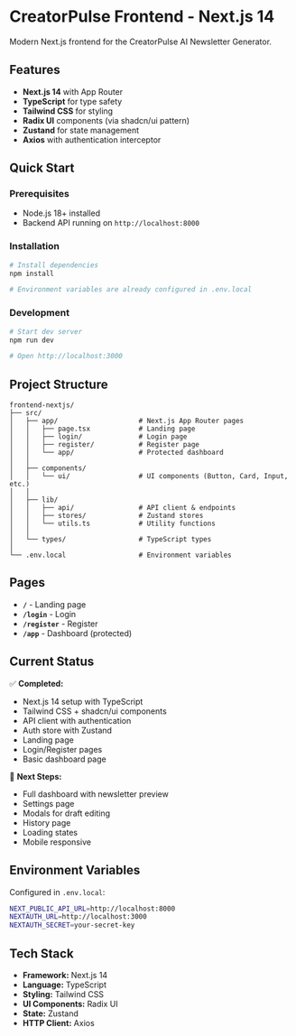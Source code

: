 # CreatorPulse Frontend - Next.js 14

Modern Next.js frontend for the CreatorPulse AI Newsletter Generator.

## Features

- **Next.js 14** with App Router
- **TypeScript** for type safety
- **Tailwind CSS** for styling
- **Radix UI** components (via shadcn/ui pattern)
- **Zustand** for state management
- **Axios** with authentication interceptor

## Quick Start

### Prerequisites

- Node.js 18+ installed
- Backend API running on `http://localhost:8000`

### Installation

```bash
# Install dependencies
npm install

# Environment variables are already configured in .env.local
```

### Development

```bash
# Start dev server
npm run dev

# Open http://localhost:3000
```

## Project Structure

```
frontend-nextjs/
├── src/
│   ├── app/                    # Next.js App Router pages
│   │   ├── page.tsx            # Landing page
│   │   ├── login/              # Login page
│   │   ├── register/           # Register page
│   │   └── app/                # Protected dashboard
│   │
│   ├── components/
│   │   └── ui/                 # UI components (Button, Card, Input, etc.)
│   │
│   ├── lib/
│   │   ├── api/                # API client & endpoints
│   │   ├── stores/             # Zustand stores
│   │   └── utils.ts            # Utility functions
│   │
│   └── types/                  # TypeScript types
│
└── .env.local                  # Environment variables
```

## Pages

- **`/`** - Landing page
- **`/login`** - Login
- **`/register`** - Register
- **`/app`** - Dashboard (protected)

## Current Status

✅ **Completed:**
- Next.js 14 setup with TypeScript
- Tailwind CSS + shadcn/ui components
- API client with authentication
- Auth store with Zustand
- Landing page
- Login/Register pages
- Basic dashboard page

🚧 **Next Steps:**
- Full dashboard with newsletter preview
- Settings page
- Modals for draft editing
- History page
- Loading states
- Mobile responsive

## Environment Variables

Configured in `.env.local`:

```bash
NEXT_PUBLIC_API_URL=http://localhost:8000
NEXTAUTH_URL=http://localhost:3000
NEXTAUTH_SECRET=your-secret-key
```

## Tech Stack

- **Framework:** Next.js 14
- **Language:** TypeScript
- **Styling:** Tailwind CSS
- **UI Components:** Radix UI
- **State:** Zustand
- **HTTP Client:** Axios
